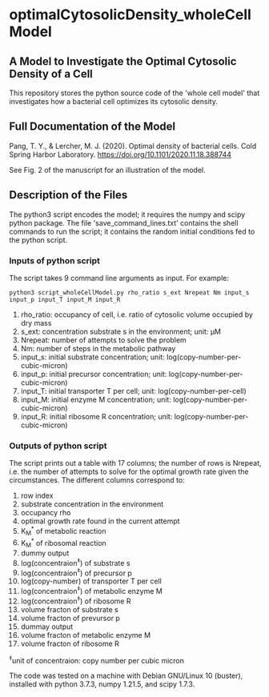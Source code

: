 # optimalCytosolicDensity_wholeCellModel

## A Model to Investigate the Optimal Cytosolic Density of a Cell

This repository stores the python source code of the 'whole cell model' that investigates how a bacterial cell optimizes its cytosolic density.

## Full Documentation of the Model

Pang, T. Y., & Lercher, M. J. (2020). Optimal density of bacterial cells. Cold Spring Harbor Laboratory. https://doi.org/10.1101/2020.11.18.388744

See Fig. 2 of the manuscript for an illustration of the model.

## Description of the Files

The python3 script encodes the model; it requires the numpy and scipy python package. The file 'save_command_lines.txt' contains the shell commands to run the script; it contains the random initial conditions fed to the python script.

### Inputs of python script

The script takes 9 command line arguments as input. For example:
```shell 
python3 script_wholeCellModel.py rho_ratio s_ext Nrepeat Nm input_s input_p input_T input_M input_R
```
1. rho_ratio: occupancy of cell, i.e. ratio of cytosolic volume occupied by dry mass
2. s_ext: concentration substrate s in the environment; unit: µM
3. Nrepeat: number of attempts to solve the problem
4. Nm: number of steps in the metabolic pathway
5. input_s: initial substrate concentration; unit: log(copy-number-per-cubic-micron)
6. input_p: initial precursor concentration; unit: log(copy-number-per-cubic-micron)
7. input_T: initial transporter T per cell; unit: log(copy-number-per-cell)
8. input_M: initial enzyme M concentration; unit: log(copy-number-per-cubic-micron)
9. input_R: initial ribosome R concentration; unit: log(copy-number-per-cubic-micron)

### Outputs of python script

The script prints out a table with 17 columns; the number of rows is Nrepeat, i.e. the number of attempts to solve for the optimal growth rate given the circumstances. The different columns correspond to: 
1. row index
2. substrate concentration in the environment
3. occupancy rho
4. optimal growth rate found in the current attempt
5. K<sub>M</sub><sup>*</sup> of metabolic reaction
6. K<sub>M</sub><sup>*</sup> of ribosomal reaction
7. dummy output
8. log(concentraion<sup>‡</sup>) of substrate s
9. log(concentraion<sup>‡</sup>) of precursor p
10. log(copy-number) of transporter T per cell
11. log(concentraion<sup>‡</sup>) of metabolic enzyme M
12. log(concentraion<sup>‡</sup>) of ribosome R
13. volume fracton of substrate s
14. volume fracton of prevursor p
15. dummay output
16. volume fracton of metabolic enzyme M
17. volume fracton of ribosome R

<sup>‡</sup>unit of concentraion: copy number per cubic micron

The code was tested on a machine with Debian GNU/Linux 10 (buster), installed with python 3.7.3, numpy 1.21.5, and scipy 1.7.3.
